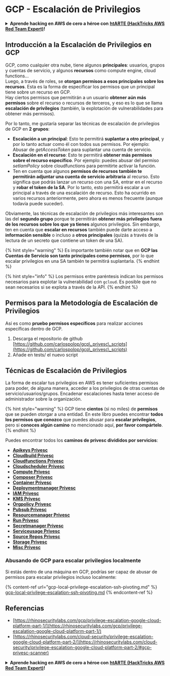 # GCP - Escalación de Privilegios

<details>

<summary><strong>Aprende hacking en AWS de cero a héroe con</strong> <a href="https://training.hacktricks.xyz/courses/arte"><strong>htARTE (HackTricks AWS Red Team Expert)</strong></a><strong>!</strong></summary>

Otras formas de apoyar a HackTricks:

* Si quieres ver a tu **empresa anunciada en HackTricks** o **descargar HackTricks en PDF**, consulta los [**PLANES DE SUSCRIPCIÓN**](https://github.com/sponsors/carlospolop)!
* Consigue el [**merchandising oficial de PEASS & HackTricks**](https://peass.creator-spring.com)
* Descubre [**La Familia PEASS**](https://opensea.io/collection/the-peass-family), nuestra colección de [**NFTs**](https://opensea.io/collection/the-peass-family) exclusivos
* **Únete al** 💬 [**grupo de Discord**](https://discord.gg/hRep4RUj7f) o al [**grupo de telegram**](https://t.me/peass) o **sígueme** en **Twitter** 🐦 [**@carlospolopm**](https://twitter.com/carlospolopm)**.**
* **Comparte tus trucos de hacking enviando PRs a los repositorios de github** [**HackTricks**](https://github.com/carlospolop/hacktricks) y [**HackTricks Cloud**](https://github.com/carlospolop/hacktricks-cloud).

</details>

## Introducción a la Escalación de Privilegios en GCP <a href="#introduction-to-gcp-privilege-escalation" id="introduction-to-gcp-privilege-escalation"></a>

GCP, como cualquier otra nube, tiene algunos **principales**: usuarios, grupos y cuentas de servicio, y algunos **recursos** como compute engine, cloud functions...\
Luego, a través de roles, se **otorgan permisos a esos principales sobre los recursos**. Esta es la forma de especificar los permisos que un principal tiene sobre un recurso en GCP.\
Hay ciertos permisos que permitirán a un usuario **obtener aún más permisos** sobre el recurso o recursos de terceros, y eso es lo que se llama **escalación de privilegios** (también, la explotación de vulnerabilidades para obtener más permisos).

Por lo tanto, me gustaría separar las técnicas de escalación de privilegios de GCP en **2 grupos**:

* **Escalación a un principal**: Esto te permitirá **suplantar a otro principal**, y por lo tanto actuar como él con todos sus permisos. Por ejemplo: Abusar de _getAccessToken_ para suplantar una cuenta de servicio.
* **Escalación en el recurso**: Esto te permitirá **obtener más permisos sobre el recurso específico**. Por ejemplo: puedes abusar del permiso _setIamPolicy_ sobre cloudfunctions para permitirte activar la función.
* Ten en cuenta que algunos **permisos de recursos también te permitirán adjuntar una cuenta de servicio arbitraria** al recurso. Esto significa que podrás lanzar un recurso con una SA, entrar en el recurso y **robar el token de la SA**. Por lo tanto, esto permitirá escalar a un principal a través de una escalación de recurso. Esto ha ocurrido en varios recursos anteriormente, pero ahora es menos frecuente (aunque todavía puede suceder).

Obviamente, las técnicas de escalación de privilegios más interesantes son las del **segundo grupo** porque te permitirán **obtener más privilegios fuera de los recursos sobre los que ya tienes** algunos privilegios. Sin embargo, ten en cuenta que **escalar en recursos** también puede darte acceso a **información sensible** o incluso a **otros principales** (quizás a través de la lectura de un secreto que contiene un token de una SA).

{% hint style="warning" %}
Es importante también notar que en **GCP las Cuentas de Servicio son tanto principales como permisos**, por lo que escalar privilegios en una SA también te permitirá suplantarla.
{% endhint %}

{% hint style="info" %}
Los permisos entre paréntesis indican los permisos necesarios para explotar la vulnerabilidad con `gcloud`. Es posible que no sean necesarios si se explota a través de la API.
{% endhint %}

## Permisos para la Metodología de Escalación de Privilegios

Así es como **pruebo permisos específicos** para realizar acciones específicas dentro de GCP.

1. Descarga el repositorio de github [https://github.com/carlospolop/gcp\_privesc\_scripts](https://github.com/carlospolop/gcp\_privesc\_scripts)
2. Añade en tests/ el nuevo script&#x20;

## Técnicas de Escalación de Privilegios

La forma de escalar tus privilegios en AWS es tener suficientes permisos para poder, de alguna manera, acceder a los privilegios de otras cuentas de servicio/usuarios/grupos. Encadenar escalaciones hasta tener acceso de administrador sobre la organización.

{% hint style="warning" %}
GCP tiene **cientos** (si no miles) de **permisos** que se pueden otorgar a una entidad. En este libro puedes encontrar **todos los permisos que conozco** que puedes abusar para **escalar privilegios**, pero si **conoces algún camino** no mencionado aquí, **por favor compártelo**.
{% endhint %}

Puedes encontrar todos los **caminos de privesc divididos por servicios**:

* [**Apikeys Privesc**](gcp-apikeys-privesc.md)
* [**Cloudbuild Privesc**](gcp-cloudbuild-privesc.md)
* [**Cloudfunctions Privesc**](gcp-cloudfunctions-privesc.md)
* [**Cloudscheduler Privesc**](gcp-cloudscheduler-privesc.md)
* [**Compute Privesc**](../../gcp-pentesting/gcp-privilege-escalation/gcp-compute-privesc/)
* [**Composer Privesc**](gcp-composer-privesc.md)
* [**Container Privesc**](gcp-container-privesc.md)
* [**Deploymentmanager Privesc**](gcp-deploymentmaneger-privesc.md)
* [**IAM Privesc**](gcp-iam-privesc.md)
* [**KMS Privesc**](gcp-kms-privesc.md)
* [**Orgpolicy Privesc**](gcp-orgpolicy-privesc.md)
* [**Pubsub Privesc**](gcp-pubsub-privesc.md)
* [**Resourcemanager Privesc**](gcp-resourcemanager-privesc.md)
* [**Run Privesc**](gcp-run-privesc.md)
* [**Secretmanager Privesc**](gcp-secretmanager-privesc.md)
* [**Serviceusage Privesc**](gcp-serviceusage-privesc.md)
* [**Source Repos Privesc**](gcp-sourcerepos-privesc.md)
* [**Storage Privesc**](gcp-storage-privesc.md)
* [**Misc Privesc**](gcp-misc-perms-privesc.md)
### Abusando de GCP para escalar privilegios localmente

Si estás dentro de una máquina en GCP, podrías ser capaz de abusar de permisos para escalar privilegios incluso localmente:

{% content-ref url="gcp-local-privilege-escalation-ssh-pivoting.md" %}
[gcp-local-privilege-escalation-ssh-pivoting.md](gcp-local-privilege-escalation-ssh-pivoting.md)
{% endcontent-ref %}

## Referencias

* [https://rhinosecuritylabs.com/gcp/privilege-escalation-google-cloud-platform-part-1/](https://rhinosecuritylabs.com/gcp/privilege-escalation-google-cloud-platform-part-1/)
* [https://rhinosecuritylabs.com/cloud-security/privilege-escalation-google-cloud-platform-part-2/](https://rhinosecuritylabs.com/cloud-security/privilege-escalation-google-cloud-platform-part-2/#gcp-privesc-scanner)

<details>

<summary><strong>Aprende hacking en AWS de cero a héroe con</strong> <a href="https://training.hacktricks.xyz/courses/arte"><strong>htARTE (HackTricks AWS Red Team Expert)</strong></a><strong>!</strong></summary>

Otras formas de apoyar a HackTricks:

* Si quieres ver a tu **empresa anunciada en HackTricks** o **descargar HackTricks en PDF**, consulta los [**PLANES DE SUSCRIPCIÓN**](https://github.com/sponsors/carlospolop)!
* Consigue el [**merchandising oficial de PEASS & HackTricks**](https://peass.creator-spring.com)
* Descubre [**La Familia PEASS**](https://opensea.io/collection/the-peass-family), nuestra colección de [**NFTs**](https://opensea.io/collection/the-peass-family) exclusivos
* **Únete al** 💬 [**grupo de Discord**](https://discord.gg/hRep4RUj7f) o al [**grupo de Telegram**](https://t.me/peass) o **sígueme** en **Twitter** 🐦 [**@carlospolopm**](https://twitter.com/carlospolopm)**.**
* **Comparte tus trucos de hacking enviando PRs a los repositorios de GitHub de** [**HackTricks**](https://github.com/carlospolop/hacktricks) y [**HackTricks Cloud**](https://github.com/carlospolop/hacktricks-cloud).

</details>
